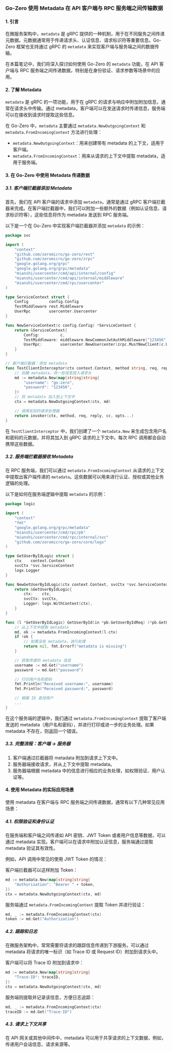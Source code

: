 ### **Go-Zero 使用 Metadata 在 API 客户端与 RPC 服务端之间传输数据**

#### **1. 引言**

在微服务架构中，`metadata` 是 gRPC 提供的一种机制，用于在不同服务之间传递元数据。元数据通常用于传递请求头、认证信息、请求标识符等重要信息。Go-Zero 框架也支持通过 gRPC 的 `metadata` 来实现客户端与服务端之间的数据传输。

在本篇笔记中，我们将深入探讨如何使用 Go-Zero 的 `metadata` 功能，在 API 客户端与 RPC 服务端之间传递数据，特别是在身份验证、请求参数等场景中的应用。

#### **2. 了解 Metadata**

`metadata` 是 gRPC 的一项功能，用于在 gRPC 的请求与响应中附加附加信息，通常在请求头中传输。通过 metadata，客户端可以在发送请求时传递信息，服务端可以在接收到请求时提取这些信息。

在 Go-Zero 中，`metadata` 主要通过 `metadata.NewOutgoingContext` 和 `metadata.FromIncomingContext` 方法进行处理：
- `metadata.NewOutgoingContext`：用来创建带有 metadata 的上下文，适用于客户端。
- `metadata.FromIncomingContext`：用来从请求的上下文中提取 metadata，适用于服务端。

#### **3. 在 Go-Zero 中使用 Metadata 传递数据**

##### **3.1. 客户端拦截器添加 Metadata**

首先，我们在 API 客户端的请求中添加 `metadata`，通常是通过 gRPC 客户端拦截器来完成。在客户端拦截器中，我们可以附加一些额外的数据（例如认证信息、请求标识符等），这些信息将作为 metadata 发送到 RPC 服务端。

以下是一个在 Go-Zero 中实现客户端拦截器并添加 `metadata` 的示例：

```go
package svc

import (
	"context"
	"github.com/zeromicro/go-zero/rest"
	"github.com/zeromicro/go-zero/zrpc"
	"google.golang.org/grpc"
	"google.golang.org/grpc/metadata"
	"mianshi/usercenter/cmd/api/internal/config"
	"mianshi/usercenter/cmd/api/internal/middleware"
	"mianshi/usercenter/cmd/rpc/usercenter"
)

type ServiceContext struct {
	Config         config.Config
	TestMiddleware rest.Middleware
	UserRpc        usercenter.Usercenter
}

func NewServiceContext(c config.Config) *ServiceContext {
	return &ServiceContext{
		Config:         c,
		TestMiddleware: middleware.NewCommonJwtAuthMiddleware("123456").Handle,
		UserRpc:        usercenter.NewUsercenter(zrpc.MustNewClient(c.UserRpcConf, zrpc.WithUnaryClientInterceptor(TestClientInterceptor))),
	}
}

// 客户端拦截器：添加 metadata
func TestClientInterceptor(ctx context.Context, method string, req, reply any, cc *grpc.ClientConn, invoker grpc.UnaryInvoker, opts ...grpc.CallOption) error {
	// 创建 metadata，将一些信息放入请求头
	md := metadata.New(map[string]string{
		"username": "go-zero", 
		"password": "123456",
	})
	// 将 metadata 加入到上下文中
	ctx = metadata.NewOutgoingContext(ctx, md)

	// 调用实际的请求处理器
	return invoker(ctx, method, req, reply, cc, opts...)
}
```

在 `TestClientInterceptor` 中，我们创建了一个 `metadata.New` 来生成包含用户名和密码的元数据，并将其加入到 gRPC 请求的上下文中。每次 RPC 调用都会自动携带这些数据。

##### **3.2. 服务端拦截器接收 Metadata**

在 RPC 服务端，我们可以通过 `metadata.FromIncomingContext` 从请求的上下文中提取出客户端传递的 `metadata`。这些数据可以用来进行认证、授权或其他业务逻辑的处理。

以下是如何在服务端逻辑中提取 `metadata` 的示例：

```go
package logic

import (
	"context"
	"fmt"
	"google.golang.org/grpc/metadata"
	"mianshi/usercenter/cmd/rpc/pb"
	"mianshi/usercenter/cmd/rpc/internal/svc"
	"github.com/zeromicro/go-zero/core/logx"
)

type GetUserByIdLogic struct {
	ctx    context.Context
	svcCtx *svc.ServiceContext
	logx.Logger
}

func NewGetUserByIdLogic(ctx context.Context, svcCtx *svc.ServiceContext) *GetUserByIdLogic {
	return &GetUserByIdLogic{
		ctx:    ctx,
		svcCtx: svcCtx,
		Logger: logx.WithContext(ctx),
	}
}

func (l *GetUserByIdLogic) GetUserById(in *pb.GetUserByIdReq) (*pb.GetUserByIdResp, error) {
	// 从上下文中提取 metadata
	md, ok := metadata.FromIncomingContext(l.ctx)
	if !ok {
		// 如果没有 metadata，进行处理
		return nil, fmt.Errorf("metadata is missing")
	}

	// 获取传递的 metadata 信息
	username := md.Get("username")
	password := md.Get("password")

	// 打印用户名和密码
	fmt.Println("Received username:", username)
	fmt.Println("Received password:", password)

	// 根据 ID 查找用户
	...
}
```

在这个服务端的逻辑中，我们通过 `metadata.FromIncomingContext` 提取了客户端发送的 metadata（用户名和密码），并进行打印或进一步的业务处理。如果 metadata 不存在，则返回一个错误。

##### **3.3. 完整流程：客户端 -> 服务器**

1. 客户端通过拦截器将 metadata 附加到请求上下文中。
2. 服务器端接收请求，并从上下文中提取 metadata。
3. 服务器端根据 metadata 中的信息进行相应的业务处理，如权限验证、用户认证等。

#### **4. 使用 Metadata 的实际应用场景**

使用 metadata 在客户端与 RPC 服务端之间传递数据，通常有以下几种常见应用场景：

##### **4.1. 权限验证和身份认证**

在服务端和客户端之间传递如 API 密钥、JWT Token 或者用户信息等数据，可以通过 metadata 实现。客户端可以在请求中附加认证信息，服务端通过提取 metadata 验证其有效性。

例如，API 调用中常见的使用 JWT Token 的情况：

客户端拦截器可以这样附加 Token：

```go
md := metadata.New(map[string]string{
	"Authorization": "Bearer " + token,
})
ctx = metadata.NewOutgoingContext(ctx, md)
```

服务端通过 `metadata.FromIncomingContext` 提取 Token 并进行验证：

```go
md, _ := metadata.FromIncomingContext(ctx)
token := md.Get("Authorization")
```

##### **4.2. 跟踪和日志**

在微服务架构中，常常需要将请求的跟踪信息传递到下游服务。可以通过 metadata 将请求的唯一标识（如 Trace ID 或 Request ID）附加到请求头中。

客户端可以将 Trace ID 附加到请求中：

```go
md := metadata.New(map[string]string{
	"Trace-ID": traceID,
})
ctx = metadata.NewOutgoingContext(ctx, md)
```

服务端则提取并记录该信息，方便日志追踪：

```go
md, _ := metadata.FromIncomingContext(ctx)
traceID := md.Get("Trace-ID")
```

##### **4.3. 请求上下文共享**

在 API 网关或其他中间件中，metadata 可以用于共享请求的上下文数据，例如，传递用户会话信息、请求来源等。
